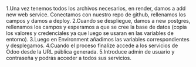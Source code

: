 1.Una vez tenemos todos los archivos necesarios, en render, damos a add new web service. Conectamos con nuestro repo de github, rellenamos los campos y damos a deploy.
2.Cuando se despliegue, damos a new postgres, rellenamos los campos y esperamos a que se cree la base de datos (copia los valores y credenciales ya que luego se usaran en las variables de entorno).
3.Luego en Environment añadimos las variables correspondientes y desplegamos.
4.Cuando el proceso finalize accede a los servicios de Odoo desde la URL pública generada.
5.Introduce admin de usuario y contraseña y podrás acceder a todos sus servicios.

